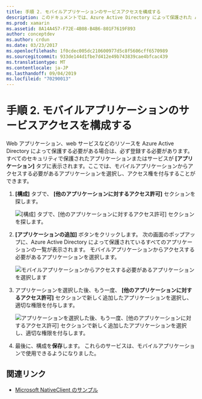 ```yaml
---
title: 手順 2. モバイルアプリケーションのサービスアクセスを構成する
description: このドキュメントでは、Azure Active Directory によって保護された Azure アプリケーションへのアクセスを Xamarin アプリケーションに提供する方法について説明します。
ms.prod: xamarin
ms.assetid: 8A14A457-F72E-4B08-B4B6-801F7619F893
author: conceptdev
ms.author: crdun
ms.date: 03/23/2017
ms.openlocfilehash: 1f0cdec005dc210600977d5c8f5606cff6570989
ms.sourcegitcommit: 933de144d1fbe7d412e49b743839cae4bfcac439
ms.translationtype: MT
ms.contentlocale: ja-JP
ms.lasthandoff: 09/04/2019
ms.locfileid: "70290013"
---
```

# <a name="step-2-configure-service-access-for-mobile-application"></a>手順 2. モバイルアプリケーションのサービスアクセスを構成する

Web アプリケーション、web サービスなどのリソースを Azure Active Directory によって保護する必要がある場合は、必ず登録する必要があります。 すべてのセキュリティで保護されたアプリケーションまたはサービスが **[アプリケーション]** タブに表示されます。ここでは、モバイルアプリケーションからアクセスする必要があるアプリケーションを選択し、アクセス権を付与することができます。

1. **[構成]** タブで、 **[他のアプリケーションに対するアクセス許可]** セクションを探します。

   ![](configure-images/2.1-configure.png "[構成] タブで、[他のアプリケーションに対するアクセス許可] セクションを探します。")

2. **[アプリケーションの追加]** ボタンをクリックします。 次の画面のポップアップに、Azure Active Directory によって保護されているすべてのアプリケーションの一覧が表示されます。 モバイルアプリケーションからアクセスする必要があるアプリケーションを選択します。

   ![](configure-images/2.2-add-application.png "モバイルアプリケーションからアクセスする必要があるアプリケーションを選択します")

3. アプリケーションを選択した後、もう一度、 **[他のアプリケーションに対するアクセス許可]** セクションで新しく追加したアプリケーションを選択し、適切な権限を付与します。

   ![](configure-images/2.3-permissions.png "アプリケーションを選択した後、もう一度、[他のアプリケーションに対するアクセス許可] セクションで新しく追加したアプリケーションを選択し、適切な権限を付与します。")

4. 最後に、構成を**保存**します。 これらのサービスは、モバイルアプリケーションで使用できるようになりました。



## <a name="related-links"></a>関連リンク

- [Microsoft NativeClient のサンプル](https://github.com/AzureADSamples/NativeClient-MultiTarget-DotNet)
